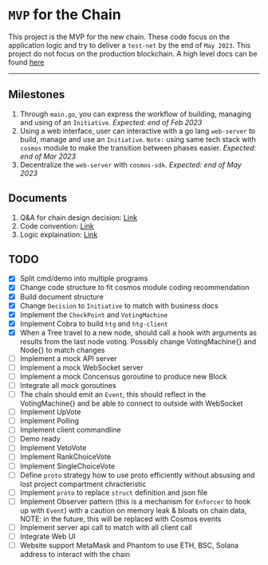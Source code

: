# `MVP` for the Chain

This project is the MVP for the new chain. These code focus on the application logic and try to deliver a `test-net` by the end of `May 2023`. This project do not focus on the production blockchain. A high level docs can be found [here](https://hectagondao.notion.site/D-Chain-Design-a7f071f3e7514191be453852a5675699)
<hr>

## Milestones

1. Through `main.go`, you can express the workflow of building, managing and using of an `Initiative`. *Expected: end of Feb 2023*
2. Using a web interface, user can interactive with a go lang `web-server` to build, manage and use an `Initiative`. `Note:` using same tech stack with `cosmos` module to make the transition between phases easier. *Expected: end of Mar 2023*
3. Decentralize the `web-server` with `cosmos-sdk`. *Expected: end of May 2023*

## Documents

1. Q&A for chain design decision: [Link](assets/DesignQA.md)
2. Code convention: [Link](assets/Code.md)
3. Logic explaination: [Link](assets/Logic.md)

## TODO

- [x] Split cmd/demo into multiple programs
- [x] Change code structure to fit cosmos module coding recommendation
- [x] Build document structure
- [x] Change `Decision` to `Initiative` to match with business docs
- [x] Implement the `CheckPoint` and `VotingMachine`
- [x] Implement Cobra to build `htg` and `htg-client`
- [x] When a Tree travel to a new node, should call a hook with arguments as results from the last node voting. Possibly change VotingMachine{} and Node{} to match changes
- [ ] Implement a mock API server
- [ ] Implement a mock WebSocket server
- [ ] Implement a mock Concensus goroutine to produce new Block
- [ ] Integrate all mock goroutines
- [ ] The chain should emit an `Event`, this should reflect in the VotingMachine{} and be able to connect to outside with WebSocket
- [ ] Implement UpVote
- [ ] Implement Polling
- [ ] Implement client commandline
- [ ] Demo ready
- [ ] Implement VetoVote
- [ ] Implement RankChoiceVote
- [ ] Implement SingleChoiceVote
- [ ] Define `proto` strategy how to use proto efficiently without absusing and lost project compartment chracteristic
- [ ] Implement `proto` to replace `struct` definition and json file
- [ ] Implement Observer pattern (this is a mechanism for `Enforcer` to hook up with `Event`) with a caution on memory leak & bloats on chain data, NOTE: in the future, this will be replaced with Cosmos events
- [ ] Implement server api call to match with all client call
- [ ] Integrate Web UI
- [ ] Website support MetaMask and Phantom to use ETH, BSC, Solana address to interact with the chain

